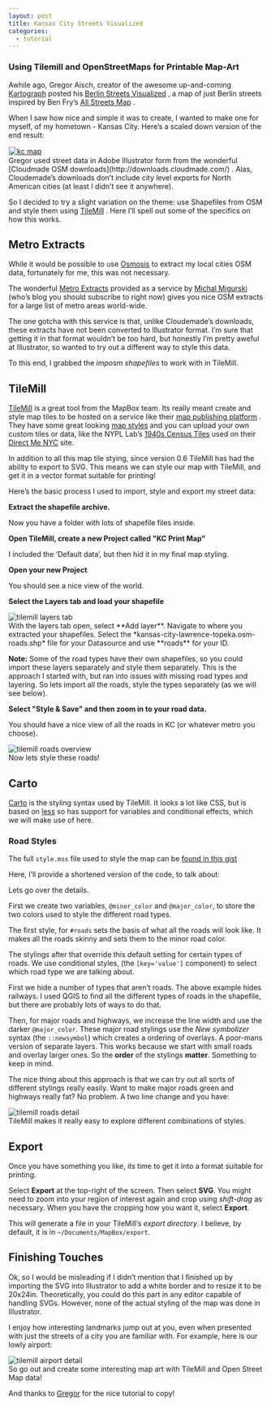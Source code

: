 ```yaml
---
layout: post
title: Kansas City Streets Visualized
categories:
  - tutorial
---
```


### Using Tilemill and OpenStreetMaps for Printable Map-Art

Awhile ago, Gregor Aisch, creator of the awesome up-and-coming [Kartograph](http://kartograph.org/) posted his [Berlin Streets Visualized](http://vis4.net/blog/posts/berlin-streets/) , a map of just Berlin streets inspired by Ben Fry’s [All Streets Map](http://fathom.info/allstreets/) .

When I saw how nice and simple it was to create, I wanted to make one for myself, of my hometown - Kansas City. Here’s a scaled down version of the end result:

<div class="center">
<a href="http://vallandingham.me/images/vis/kc_map_medium.jpg"><img class="center" src="http://vallandingham.me/images/vis/kc_map_small.png" alt="kc map" style="border:1px dotted #cccccc;"/></a>

</div>
Gregor used street data in Adobe Illustrator form from the wonderful [Cloudmade OSM downloads](http://downloads.cloudmade.com/) . Alas, Cloudemade’s downloads don’t include city level exports for North American cities (at least I didn’t see it anywhere).

So I decided to try a slight variation on the theme: use Shapefiles from OSM and style them using [TileMill](http://mapbox.com/tilemill/) . Here I’ll spell out some of the specifics on how this works.

## Metro Extracts

While it would be possible to use [Osmosis](http://wiki.openstreetmap.org/wiki/Osmosis) to extract my local cities OSM data, fortunately for me, this was not necessary.

The wonderful [Metro Extracts](http://metro.teczno.com/) provided as a service by [Michal Migurski](http://mike.teczno.com/notes/) (who’s blog you should subscribe to right now) gives you nice OSM extracts for a large list of metro areas world-wide.

The one gotcha with this service is that, unlike Cloudemade’s downloads, these extracts have not been converted to Illustrator format. I’m sure that getting it in that format wouldn’t be too hard, but honestly I’m pretty aweful at Illustrator, so wanted to try out a different way to style this data.

To this end, I grabbed the _imposm shapefiles_ to work with in TileMill.

## TileMill

[TileMill](http://mapbox.com/tilemill/) is a great tool from the MapBox team. Its really meant create and style map tiles to be hosted on a service like their [map publishing platform](http://mapbox.com/plans/) . They have some great looking [map styles](http://mapbox.com/maps/) and you can upload your own custom tiles or data, like the NYPL Lab’s [1940s Census Tiles](https://tiles.mapbox.com/nypllabs/map/nyc1940-16) used on their [Direct Me NYC](http://directme.nypl.org/) site.

In addition to all this map tile stying, since version 0.6 TileMill has had the ability to export to SVG. This means we can style our map with TileMill, and get it in a vector format suitable for printing!

Here’s the basic process I used to import, style and export my street data:

**Extract the shapefile archive.**

Now you have a folder with lots of shapefile files inside.

**Open TileMill, create a new Project called "KC Print Map"**

I included the ‘Default data’, but then hid it in my final map styling.

**Open your new Project**

You should see a nice view of the world.

**Select the Layers tab and load your shapefile**

<div class="center">
<img src="http://vallandingham.me/images/vis/tilemill_layers.png" alt="tilemill layers tab">

</div>
With the layers tab open, select **Add layer**. Navigate to where you extracted your shapefiles. Select the *kansas-city-lawrence-topeka.osm-roads.shp* file for your Datasource and use **roads** for your ID.

**Note:** Some of the road types have their own shapefiles, so you could import these layers separately and style them separately. This is the approach I started with, but ran into issues with missing road types and layering. So lets import all the roads, style the types separately (as we will see below).

**Select "Style & Save" and then zoom in to your road data.**

You should have a nice view of all the roads in KC (or whatever metro you choose).

<div class="center">
<img class="center" src="http://vallandingham.me/images/vis/tilemill_roads.png" alt="tilemill roads overview">

</div>
Now lets style these roads!

## Carto

[Carto](http://mapbox.com/tilemill/docs/manual/carto/) is the styling syntax used by TileMill. It looks a lot like CSS, but is based on [less](http://lesscss.org/) so has support for variables and conditional effects, which we will make use of here.

### Road Styles

The full `style.mss` file used to style the map can be [found in this gist](https://gist.github.com/2312647#file_style.css)

Here, I’ll provide a shortened version of the code, to talk about:

<script src="https://gist.github.com/2312647.js?file=short.css">
</script>

Lets go over the details.

First we create two variables, `@minor_color` and `@major_color`, to store the two colors used to style the different road types.

The first style, for `#roads` sets the basis of what all the roads will look like. It makes all the roads skinny and sets them to the minor road color.

The stylings after that override this default setting for certain types of roads. We use conditional styles, (the `[key='value']` component) to select which road type we are talking about.

First we hide a number of types that aren’t roads. The above example hides railways. I used QGIS to find all the different types of roads in the shapefile, but there are probably lots of ways to do that.

Then, for major roads and highways, we increase the line width and use the darker `@major_color`. These major road stylings use the _New symbolizer_ syntax (the `::newsymbol`) which creates a ordering of overlays. A poor-mans version of separate layers. This works because we start with small roads and overlay larger ones. So the **order** of the stylings **matter**. Something to keep in mind.

The nice thing about this approach is that we can try out all sorts of different stylings really easily. Want to make major roads green and highways really fat? No problem. A two line change and you have:

<div class="center">
<img class="center" src="http://vallandingham.me/images/vis/tilemill_roads_detail_1.png" alt="tilemill roads detail">

</div>
TileMill makes it really easy to explore different combinations of styles.

## Export

Once you have something you like, its time to get it into a format suitable for printing.

Select **Export** at the top-right of the screen. Then select **SVG**. You might need to zoom into your region of interest again and crop using _shift-drag_ as necessary. When you have the cropping how you want it, select **Export**.

This will generate a file in your TileMill’s _export directory_. I believe, by default, it is in `~/Documents/MapBox/export`.

## Finishing Touches

Ok, so I would be misleading if I didn’t mention that I finished up by importing the SVG into Illustrator to add a white border and to resize it to be 20x24in. Theoretically, you could do this part in any editor capable of handling SVGs. However, none of the actual styling of the map was done in Illustrator.

I enjoy how interesting landmarks jump out at you, even when presented with just the streets of a city you are familiar with. For example, here is our lowly airport:

<div class="center">
<img class="center" src="http://vallandingham.me/images/vis/tilemill_airport.png" alt="tilemill airport detail">

</div>
So go out and create some interesting map art with TileMill and Open Street Map data!

And thanks to [Gregor](http://vis4.net/blog/) for the nice tutorial to copy!
